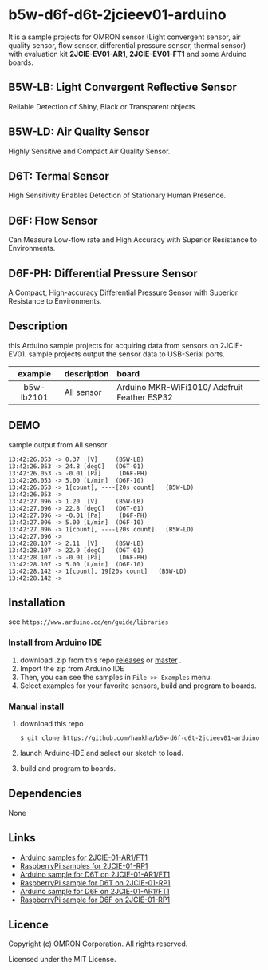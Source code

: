# b5w-d6f-d6t-2jcieev01-arduino
It is a sample projects for OMRON sensor (Light convergent sensor, air quality sensor, flow sensor, differential pressure sensor, thermal sensor) with evaluation kit **2JCIE-EV01-AR1**, **2JCIE-EV01-FT1**
and some Arduino boards.


## B5W-LB: Light Convergent Reflective Sensor
Reliable Detection of Shiny, Black or Transparent objects.


## B5W-LD: Air Quality Sensor
Highly Sensitive and Compact Air Quality Sensor.

## D6T: Termal Sensor
High Sensitivity Enables Detection of Stationary Human Presence.

## D6F: Flow Sensor
Can Measure Low-flow rate and High Accuracy with Superior Resistance to Environments.

## D6F-PH: Differential Pressure Sensor
A Compact, High-accuracy Differential Pressure Sensor with Superior Resistance to Environments.

## Description
this Arduino sample projects for acquiring data from sensors on 2JCIE-EV01.
sample projects output the sensor data to USB-Serial ports.

| example    | description                     | board |
|:----------:|:--------------------------------|:-----------------------|
| b5w-lb2101 | All sensor              | Arduino MKR-WiFi1010/ Adafruit Feather ESP32 |


## DEMO
sample output from All sensor

```
13:42:26.053 -> 0.37  [V]     (B5W-LB)
13:42:26.053 -> 24.8 [degC]   (D6T-01)
13:42:26.053 -> -0.01 [Pa]     (D6F-PH)
13:42:26.053 -> 5.00 [L/min]  (D6F-10)
13:42:26.053 -> 1[count], ----[20s count]   (B5W-LD)
13:42:26.053 ->  
13:42:27.096 -> 1.20  [V]     (B5W-LB)
13:42:27.096 -> 22.8 [degC]   (D6T-01)
13:42:27.096 -> -0.01 [Pa]     (D6F-PH)
13:42:27.096 -> 5.00 [L/min]  (D6F-10)
13:42:27.096 -> 1[count], ----[20s count]   (B5W-LD)
13:42:27.096 ->  
13:42:28.107 -> 2.11  [V]     (B5W-LB)
13:42:28.107 -> 22.9 [degC]   (D6T-01)
13:42:28.107 -> -0.01 [Pa]     (D6F-PH)
13:42:28.107 -> 5.00 [L/min]  (D6F-10)
13:42:28.142 -> 1[count], 19[20s count]   (B5W-LD)
13:42:28.142 -> 

```


## Installation
see `https://www.arduino.cc/en/guide/libraries`

### Install from Arduino IDE
1. download .zip from this repo [releases](releases)
    or [master](archive/master.zip) .
2. Import the zip from Arduino IDE
3. Then, you can see the samples in `File >> Examples` menu.
4. Select examples for your favorite sensors, build and program to boards.

### Manual install
1. download this repo

    ```shell
    $ git clone https://github.com/hankha/b5w-d6f-d6t-2jcieev01-arduino
    ```

2. launch Arduino-IDE and select our sketch to load.
3. build and program to boards.


## Dependencies
None


## Links
- [Arduino samples for 2JCIE-01-AR1/FT1](https://github.com/omron-devhub/2jcieev01-arduino)
- [RaspberryPi samples for 2JCIE-01-RP1](https://github.com/omron-devhub/2jcieev01-raspberrypi)
- [Arduino sample for D6T on 2JCIE-01-AR1/FT1](https://github.com/omron-devhub/d6t-2jcieev01-arduino)
- [RaspberryPi sample for D6T on 2JCIE-01-RP1](https://github.com/omron-devhub/d6t-2jcieev01-raspberrypi)
- [Arduino sample for D6F on 2JCIE-01-AR1/FT1](https://github.com/omron-devhub/d6f-2jcieev01-arduino)
- [RaspberryPi sample for D6F on 2JCIE-01-RP1](https://github.com/omron-devhub/d6f-2jcieev01-raspberrypi)


## Licence
Copyright (c) OMRON Corporation. All rights reserved.

Licensed under the MIT License.
